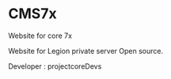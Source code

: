 # CMS7x
Website for core 7x

Website for Legion private server Open source.

Developer : projectcoreDevs
